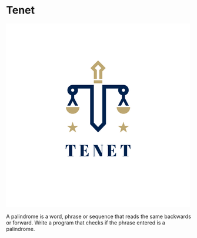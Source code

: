 # Tenet

![alt text](/img/TenetLogo.png "TENET LOGO")

A palindrome is a word, phrase or sequence that reads the same backwards or forward. Write a program that checks if the phrase entered is a palindrome.
